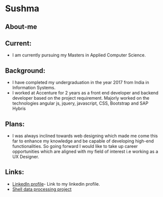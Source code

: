 # Sushma

## About-me

## Current: 
- I am currently pursuing my Masters in Applied Computer Science.



## Background: 
-  I have completed my undergraduation in the year 2017 from  India in Information Systems.
 - I worked at Accenture for 2 years as a front end developer and backend developer based on the project requirement. Majorly worked on the technologies angular js, jquery, javascript, CSS, Bootstrap and SAP Hybris 


## Plans: 
- I was always inclined towards web designing which made me come this far to enhance my knowledge and be capable of developing high-end functionalities. So going forward I would like to take up career opportunities which are aligned with my field of interest i.e working as a UX Designer.


## Links:
- [LinkedIn profile](https://www.linkedin.com/in/sushma-yedugani-544833115/)- Link to my linkedin profile.
- [Shell data processing project](https://github.com/sushma95/shell-data-processing)

